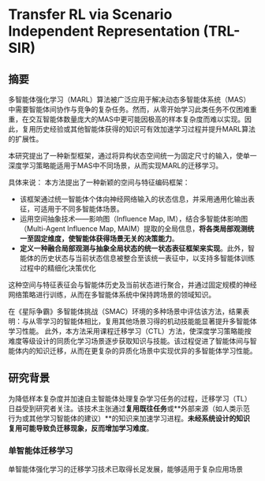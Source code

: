 # Transfer RL via Scenario Independent Representation (TRL-SIR)

## 摘要

多智能体强化学习（MARL）算法被广泛应用于解决动态多智能体系统（MAS）中需要智能体间协作与竞争的复杂任务。然而，从零开始学习此类任务不仅困难重重，在交互智能体数量庞大的MAS中更可能因极高的样本复杂度而难以实现。因此，复用历史经验或其他智能体获得的知识可有效加速学习过程并提升MARL算法的扩展性。

本研究提出了一种新型框架，通过将异构状态空间统一为固定尺寸的输入，使单一深度学习策略能适用于MAS中不同场景，从而实现MARL的迁移学习。

具体来说：
本方法提出了一种新颖的空间与特征编码框架：
- 该框架通过统一智能体个体向神经网络输入的状态信息，并采用通用化输出表征，可适用于不同多智能体场景。
- 运用空间抽象技术——影响图（Influence Map, IM），结合多智能体影响图（Multi-Agent Influence Map, MAIM）提取的全局信息，**将各类局部观测统一至固定维度，使智能体获得场景无关的决策能力**。
- **定义一种融合局部观测与抽象全局状态的统一状态表征框架来实现**。此外，智能体的历史状态与当前状态信息被整合至该统一表征中，以支持多智能体训练过程中的精细化决策优化

这种空间与特征表征会与智能体历史及当前状态进行聚合，并通过固定规模的神经网络策略进行训练，从而在多智能体系统中保持跨场景的领域知识。

在《星际争霸》多智能体挑战（SMAC）环境的多种场景中评估该方法，结果表明：与从零学习的智能体相比，复用其他场景习得的机动技能能显著提升多智能体学习性能。
此外，本方法采用课程迁移学习（CTL）方法，使深度学习策略能按难度等级设计的同质化学习场景逐步获取知识与技能。该过程促进了智能体间与智能体内的知识迁移，从而在更复杂的异质化场景中实现优异的多智能体学习性能。



## 研究背景
为降低样本复杂度并加速自主智能体处理复杂学习任务的过程，迁移学习（TL）日益受到研究者关注。该技术主张通过**复用既往任务**或**外部来源（如人类示范行为或其他学习智能体的建议）**的知识来加速学习进程。**未经系统设计的知识复用可能导致负迁移现象，反而增加学习难度**。

### 单智能体迁移学习
单智能体强化学习的迁移学习技术已取得长足发展，能够适用于复杂应用场景

